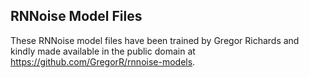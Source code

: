 ## RNNoise Model Files

These RNNoise model files have been trained by Gregor Richards and kindly made
available in the public domain at https://github.com/GregorR/rnnoise-models.
